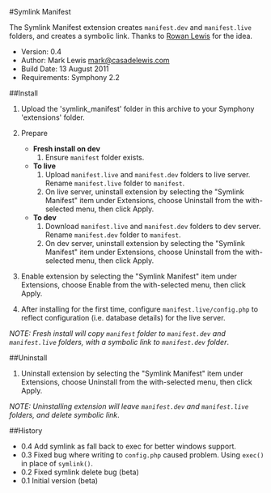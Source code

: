 #Symlink Manifest

The Symlink Manifest extension creates `manifest.dev` and `manifest.live` folders, and creates a symbolic link. Thanks to [Rowan Lewis](http://rowanlewis.com/using-git-and-symphony-cms) for the idea.

- Version: 0.4
- Author: Mark Lewis <mark@casadelewis.com>
- Build Date: 13 August 2011
- Requirements: Symphony 2.2

##Install

1. Upload the 'symlink_manifest' folder in this archive to your Symphony
   'extensions' folder.
2. Prepare
    - **Fresh install on dev**
        1. Ensure `manifest` folder exists.
    - **To live**
        1. Upload `manifest.live` and `manifest.dev` folders to live server. Rename `manifest.live` folder to `manifest`.
        2. On live server, uninstall extension by selecting the "Symlink Manifest" item under Extensions, choose Uninstall from the with-selected menu, then click Apply.
    - **To dev**
        1. Download `manifest.live` and `manifest.dev` folders to dev server. Rename `manifest.dev` folder to `manifest`.
        2. On dev server, uninstall extension by selecting the "Symlink Manifest" item under Extensions, choose Uninstall from the with-selected menu, then click Apply.
3. Enable extension by selecting the "Symlink Manifest" item under Extensions, choose Enable
   from the with-selected menu, then click Apply.
	 
4. After installing for the first time, configure `manifest.live/config.php` to reflect configuration (i.e. database details) for the live server.

*NOTE: Fresh install will copy `manifest` folder to `manifest.dev` and `manifest.live` folders, with a symbolic link to `manifest.dev` folder*.

##Uninstall

1. Uninstall extension by selecting the "Symlink Manifest" item under Extensions, choose Uninstall from the with-selected menu, then click Apply.

*NOTE: Uninstalling extension will leave `manifest.dev` and `manifest.live` folders, and delete symbolic link*.

##History

- 0.4 Add symlink as fall back to exec for better windows support.
- 0.3 Fixed bug where writing to `config.php` caused problem. Using `exec()` in place of `symlink()`.
- 0.2 Fixed symlink delete bug (beta)
- 0.1 Initial version (beta)